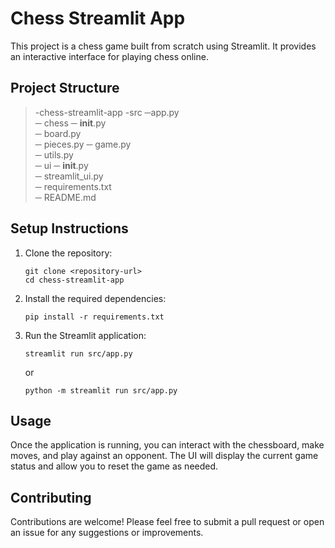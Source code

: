 # Chess Streamlit App

This project is a chess game built from scratch using Streamlit. It provides an interactive interface for playing chess online.

## Project Structure


> -chess-streamlit-app
>  -src
>    ─app.py                
>    ─ chess
>     ─ __init__.py       
>     ─ board.py          
>     ─ pieces.py
>     ─ game.py           
>     ─ utils.py          
>    ─ ui
>     ─ __init__.py       
>     ─ streamlit_ui.py   
>  ─ requirements.txt           
>  ─ README.md


## Setup Instructions

1. Clone the repository:
   ```
   git clone <repository-url>
   cd chess-streamlit-app
   ```

2. Install the required dependencies:
   ```
   pip install -r requirements.txt
   ```

3. Run the Streamlit application:
   ```
   streamlit run src/app.py
   ```
   or
   ```
   python -m streamlit run src/app.py
   ```

## Usage

Once the application is running, you can interact with the chessboard, make moves, and play against an opponent. The UI will display the current game status and allow you to reset the game as needed.

## Contributing

Contributions are welcome! Please feel free to submit a pull request or open an issue for any suggestions or improvements.

